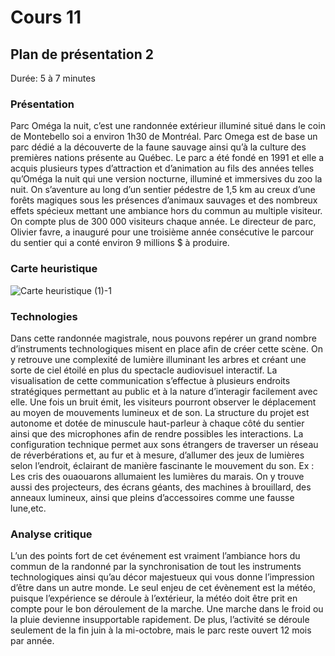 # Cours 11
## Plan de présentation 2 
Durée: 5 à 7 minutes

### Présentation
Parc Oméga la nuit, c’est une randonnée extérieur illuminé situé dans le coin de Montebello soi a environ 1h30 de Montréal. Parc Omega est de base un parc dédié a la découverte de la faune sauvage ainsi qu’à la culture des premières nations présente au Québec. Le parc a été fondé en 1991 et elle a acquis plusieurs types d’attraction et d’animation au fils des années telles qu’Oméga la nuit qui une version nocturne, illuminé et immersives du zoo la nuit.  On s’aventure au long d’un sentier pédestre de 1,5 km au creux d’une forêts magiques sous les présences d’animaux sauvages et des nombreux effets spécieux mettant une ambiance hors du commun au multiple visiteur. On compte plus de 300 000 visiteurs chaque année. Le directeur de parc, Olivier favre, a inauguré pour une troisième année consécutive le parcour du sentier qui a conté environ 9 millions $ à produire.

### Carte heuristique 
![Carte heuristique (1)-1](https://user-images.githubusercontent.com/89608165/145730524-eb7854b1-b32a-4f1a-b749-c622bee6e5f0.png)


### Technologies
Dans cette randonnée magistrale, nous pouvons repérer un grand nombre d’instruments technologiques misent en place afin de créer cette scène. On y retrouve une complexité de lumière illuminant les arbres et créant une sorte de ciel étoilé en plus du spectacle audiovisuel interactif. La visualisation de cette communication s’effectue à plusieurs endroits stratégiques permettant au public et à la nature d’interagir facilement avec elle. Une fois un bruit émit, les visiteurs pourront observer le déplacement au moyen de mouvements lumineux et de son. La structure du projet est autonome et dotée de minuscule haut-parleur à chaque côté du sentier ainsi que des microphones afin de rendre possibles les interactions. La configuration technique permet aux sons étrangers de traverser un réseau de réverbérations et, au fur et à mesure, d’allumer des jeux de lumières selon l’endroit, éclairant de manière fascinante le mouvement du son. Ex : Les cris des ouaouarons allumaient les lumières du marais. On y trouve aussi des projecteurs, des écrans géants, des machines à brouillard, des anneaux lumineux, ainsi que pleins d’accessoires comme une fausse lune,etc. 

### Analyse critique
L’un des points fort de cet événement est vraiment l’ambiance hors du commun de la randonné par la synchronisation de tout les instruments technologiques ainsi qu’au décor majestueux qui vous donne l’impression d’être dans un autre monde. Le seul enjeu de cet évènement est la météo, puisque l’expérience se déroule à l’extérieur, la météo doit être prit en compte pour le bon déroulement de la marche. Une marche dans le froid ou la pluie devienne insupportable rapidement. De plus, l’activité se déroule seulement de la fin juin à la mi-octobre, mais le parc reste ouvert 12 mois par année.
